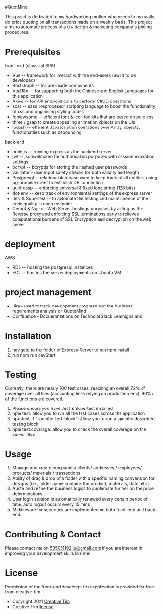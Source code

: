 #QuotMind

This projct is dedicated to my hardworking mother who needs to manually do price quoting on all transactions made on a weekly basis. This project aims to automate process of a UX design & marketing company's pricing procedures.

# Prerequisites
front-end (classical SPA)
  - Vue -- framework for interact with the end-users (await to be developed)
  - Bootstrap5 -- for pre-made components
  - VueI18n -- for supporting both the Chinese and English Languages for this application
  - Axios -- for API endpoint calls to perform CRUD operations
  - scss -- sass preprocessor scripting language to boost the functionality of css and organising styling codes
  - fontawsome -- efficient font & icon toolkits that are based on pure css
  - three / gsap to create appealing animation objects on the UIs
  - lodash -- efficient Javascription operations over Array, objects, functionatlies such as debouncing

back-end
  - node.js -- running express as the backend server
  - jwt -- jsonwebtoken for authorisation purposes with session expiration settings
  - bcrypt -- bcryptjs for storing the hashed user passwords
  - validator - user input safety checks for both validity and length
  - Postgresql -- relational database used to keep track of all entities, using pg-promise client to establish DB connection
  - uuid-ossp -- enforcing universal & fixed long string (128 bits)
  - dot-env -- keep track of environmental settings of the express server
  - Jest & Supertest -- to automate the testing and maintainence of the code quality in each endpoint
  - Cerbot & Nginx - Web Server hostings purposes by acting as the Reverse proxy and enforcing SSL terminations early to relieves computational burdens of SSL Encryption and decryption on the web server

# deployment
AWS 
  - RDS -- hosting the postgresql instances
  - EC2 -- hosting the server deployments on Ubuntu VM

# project management
  - Jira - used to track development progress and the business requirements analysis on QuoteMind
  - Confluence - Docuemntations on Techncial Stack Learnigns and 

# Installation
  1. navigate to the folder of Express-Server to run npm install 
  2. run npm run devStart

# Testing
Currently, there are nearly 700 test cases, reaching an overall 72% of coverage over all files (accounting lines relying on production env), 90%+ of the functions are covered.

1. Please ensure you have Jest & Supertest installed
2. npm test: allow you to run all the test cases across the application
3. npx Jest -t "specific-test-block": Allow you to run a specific described testing block
4. npm test:coverage: allow you to check the overall coverage on the server files

# Usage
  1. Manage and create companies/ clients/ addresses / employees/ products/ materials / transactions
  2. Ability of drag & drop of a folder with a specific naming convension for designs (i.e., folder name contains the product, materials, date, etc.)
  3. Auote and refine the business logics to auotemate further on the price determinations
  4. User login session is automatically renewed every certain period of time, auto logout occurs every 15 mins
  5. Middleware for securities are implemented on both front-end and back-end.

# Contributing & Contact
Please contact me on 535051192liu@gmail.com if you are interest in improving your development skills like me!

# License
Permission of the front-end develoepr first application is provided for free from creative-tim
  - Copyright 2021 [Creative Tim](https://www.creative-tim.com?ref=readme-vsud)
  - Creative Tim [license](https://www.creative-tim.com/license?ref=readme-vsud)